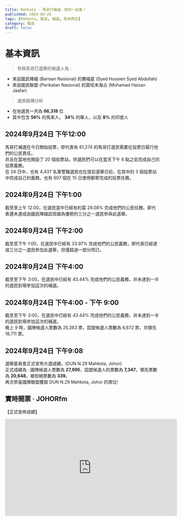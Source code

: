 ```yaml
---
title: Mahkota · 馬哥打補選，陪你一起看！
published: 2024-09-28
tags: [Mahkota, 報道, 補選, 馬來西亞]
category: 報道
draft: false
---
```

# 基本資訊
> 參與馬哥打選舉的候選人為 :
- 來自國民陣綫 (Barisan Nasional) 的賽福星 (Syed Hussien Syed Abdullah)
- 來自國民聯盟 (Perikatan Nasional) 的莫哈末海占 (Mohamad Haizan Jaafar)
> 選民結構分析
- 在地選民一共為 **66,318** 位
- 其中包含 **56%** 的馬來人， **34%** 的華人，以及 **8%** 的印度人

## 2024年9月24日 下午12:00
馬哥打補選在今日開始投票，即代表有 61,274 的馬哥打選民需要在投票日履行他們的公民責任。  
并且在當地也開設了 20 個投票站，供選民們可以在當天下午 6 點之前完成自己的投票義務。  
在 24 日中，也有 4,437 名軍警職選民也在提前選舉日前，在其中的 3 個投票站中完成自己的義務。也有 607 個在 15 日使用郵寄完成的投票任務。

## 2024年9月24日 下午1:00
截至至上午 12:00，在選民當中已經有約莫 29.08% 完成他們的公民任務。即代表還未達成由國民陣綫認爲据為優勢的三分之一選民參與此選舉。

## 2024年9月24日 下午2:00
截至至下午 1:00，在選民中已經有 33.97% 完成他們的公民義務，即代表已經達成三分之一選民參加此選舉，但僅超過一部分而已。

## 2024年9月24日 下午4:00
截至至下午 3:00，在選民中已經有 43.44% 完成他們的公民義務，并未達到一半的選民到場參加這次的補選。

## 2024年9月24日 下午4:00 - 下午 9:00
截至至下午 3:00，在選民中已經有 43.44% 完成他們的公民義務，并未達到一半的選民到場參加這次的補選。   
晚上 9 時，國陣候選人票數為 25,383 票，囯盟候選人票數為 6,672 票，共領先 18,711 票。

## 2024年9月24日 下午9:08
選舉委員會正式宣佈大選成績。(DUN N.29 Mahkota, Johor)   
正式成績為 : 國陣候選人票數為 **27,995**，囯盟候選人的票數為 **7,347**，領先票數為 **20,648**，被拒絕票數為 **339**。   
再次恭喜國陣聯盟獲取 DUN N.29 Mahkota, Johor 的席位!   

## 實時開票 · JOHORfm
【正式宣佈成績】
<iframe width="560" height="315" src="https://www.youtube.com/embed/02e4My-3Iw8?si=l1g-S4XxfjJKGQ42&amp;controls=0" title="YouTube video player" frameborder="0" allow="accelerometer; autoplay; clipboard-write; encrypted-media; gyroscope; picture-in-picture; web-share" referrerpolicy="strict-origin-when-cross-origin" allowfullscreen></iframe>
